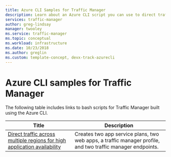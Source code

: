 ```yaml
---
title: Azure CLI Samples for Traffic Manager
description: Learn about an Azure CLI script you can use to direct traffic across multiple regions for high application availability.
services: traffic-manager
author: greg-lindsay
manager: twooley
ms.service: traffic-manager
ms.topic: conceptual
ms.workload: infrastructure
ms.date: 10/23/2018
ms.author: greglin 
ms.custom: template-concept, devx-track-azurecli
---
```


# Azure CLI samples for Traffic Manager

The following table includes links to bash scripts for Traffic Manager built using the Azure CLI.

|Title  |Description |
|---------|---------|
|[Direct traffic across multiple regions for high application availability](./scripts/traffic-manager-cli-websites-high-availability.md)   |    Creates two app service plans, two web apps, a traffic manager profile, and two traffic manager endpoints.     |


